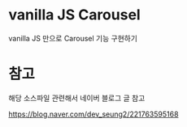 # vanilla JS Carousel
vanilla JS 만으로 Carousel 기능 구현하기

# 참고

해당 소스파일 관련해서 네이버 블로그 글 참고

https://blog.naver.com/dev_seung2/221763595168
